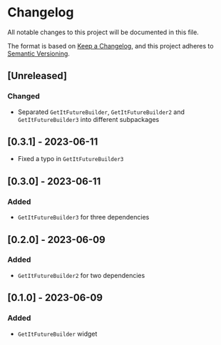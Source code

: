 # Changelog

All notable changes to this project will be documented in this file.

The format is based on [Keep a Changelog],
and this project adheres to [Semantic Versioning].

## [Unreleased]

### Changed

 - Separated `GetItFutureBuilder`, `GetItFutureBuilder2` and `GetItFutureBuilder3` into different subpackages

## [0.3.1] - 2023-06-11

 - Fixed a typo in `GetItFutureBuilder3`

## [0.3.0] - 2023-06-11

### Added
 - `GetItFutureBuilder3` for three dependencies

## [0.2.0] - 2023-06-09

### Added

 - `GetItFutureBuilder2` for two dependencies

## [0.1.0] - 2023-06-09

### Added

- `GetItFutureBuilder` widget

<!-- Links -->
[keep a changelog]: https://keepachangelog.com/en/1.0.0/
[semantic versioning]: https://semver.org/spec/v2.0.0.html
